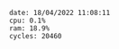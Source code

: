 

                date: 18/04/2022 11:08:11
                cpu: 0.1%
                ram: 18.9%
                cycles: 20460

                         